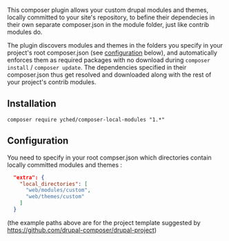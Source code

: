 This composer plugin allows your custom drupal modules and themes, locally committed to your site's repository, to befine their dependecies in their own separate composer.json in the module folder, just like contrib modules do.

The plugin discovers modules and themes in the folders you specify in your project's root composer.json (see [configuration](#user-content-configuration) below), and automatically enforces them as required packages with no download during `composer install` / `composer update`. The dependencies specified in their composer.json thus get resolved and downloaded along with the rest of your project's contrib modules.

## Installation
`composer require yched/composer-local-modules "1.*"`

## Configuration
You need to specify in your root compser.json which directories contain locally committed modules and themes :
```json
  "extra": {
    "local_directories": [
      "web/modules/custom",
      "web/themes/custom"
    ]
  }
```
(the example paths above are for the project template suggested by https://github.com/drupal-composer/drupal-project)
